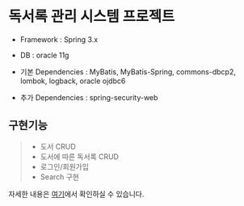 # 독서록 관리 시스템 프로젝트
* Framework : Spring 3.x
* DB : oracle 11g

* 기본 Dependencies : MyBatis, MyBatis-Spring, commons-dbcp2, lombok, logback, oracle ojdbc6
* 추가 Dependencies : spring-security-web

## 구현기능
>* 도서 CRUD
>* 도서에 따른 독서록 CRUD
>* 로그인/회원가입
>* Search 구현



자세한 내용은 [여기](https://github.com/hyerinyuu/BookReviewProject/blob/master/ReadBookPJPPT.pdf)에서 확인하실 수 있습니다.


